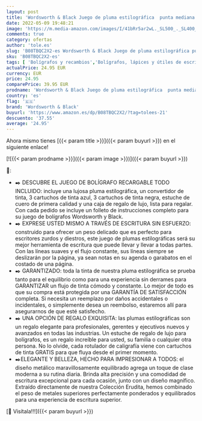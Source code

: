 ```yaml
---
layout: post
title: 'Wordsworth & Black Juego de pluma estilográfica  punta mediana  incluye 6 cartuchos de tinta y convertidor de recarga de tinta  estuche de regalo  bolígrafos de escritura suave [Cromo negro]'
date: 2022-05-09 19:48:21
image: 'https://m.media-amazon.com/images/I/41bRr5ar2wL._SL500_._SL400_.jpg'
comments: true
category: ofertas
author: 'tole.es'
slug: 'B08TBQC2X2-es Wordsworth & Black Juego de pluma estilográfica punta...'
sku: 'B08TBQC2X2-es'
tags: [ 'Bolígrafos y recambios','Bolígrafos, lápices y útiles de escritura','Oficina y papelería','Plumas estilográficas','bolígrafos','wordsworth & black','🇪🇸', ]
actualPrice: 24.95 EUR
currency: EUR
price: 24.95
comparePrice: 39.95 EUR
prodname: 'Wordsworth & Black Juego de pluma estilográfica  punta mediana  incluye 6 cartuchos de tinta y convertidor de recarga de tinta  estuche de regalo  bolígrafos de escritura suave [Cromo negro]'
country: 'es'
flag: '🇪🇸'
brand: 'Wordsworth & Black'
buyurl: 'https://www.amazon.es/dp/B08TBQC2X2/?tag=tolees-21'
descuento: '37.55'
average: '24.95'
---
```


Ahora mismo tienes [{{< param title >}}]({{< param buyurl >}}) en el siguiente enlace!

[![{{< param prodname >}}]({{< param image >}})]({{< param buyurl >}})

🔎:

- ✒️ DESCUBRE EL JUEGO DE BOLÍGRAFO RECARGABLE TODO INCLUIDO: incluye una lujosa pluma estilográfica, un convertidor de tinta, 3 cartuchos de tinta azul, 3 cartuchos de tinta negra, estuche de cuero de primera calidad y una caja de regalo de lujo, lista para regalar. Con cada pedido se incluye un folleto de instrucciones completo para su juego de bolígrafos Wordsworth y Black.
- ✒️ EXPRESE USTED MISMO A TRAVÉS DE ESCRITURA SIN ESFUERZO: construido para ofrecer un peso delicado que es perfecto para escritores zurdos y diestros, este juego de plumas estilográficas será su mejor herramienta de escritura que puede llevar y llevar a todas partes. Con las líneas suaves y el flujo constante, sus líneas siempre se deslizarán por la página, ya sean notas en su agenda o garabatos en el costado de una página.
- ✒️ GARANTIZADO: toda la tinta de nuestra pluma estilográfica se prueba tanto para el equilibrio como para una experiencia sin derrames para GARANTIZAR un flujo de tinta cómodo y constante. Lo mejor de todo es que su compra está protegida por una GARANTÍA DE SATISFACCIÓN completa. Si necesita un reemplazo por daños accidentales o incidentales, o simplemente desea un reembolso, estaremos allí para asegurarnos de que esté satisfecho.
- ✒️ UNA OPCIÓN DE REGALO EXQUISITA: las plumas estilográficas son un regalo elegante para profesionales, gerentes y ejecutivos nuevos y avanzados en todas las industrias. Un estuche de regalo de lujo para bolígrafos, es un regalo increíble para usted, su familia o cualquier otra persona. No lo olvide, cada rotulador de caligrafía viene con cartuchos de tinta GRATIS para que fluya desde el primer momento.
- ✒️ELEGANTE Y BELLEZA, HECHO PARA IMPRESIONAR A TODOS: el diseño metálico maravillosamente equilibrado agrega un toque de clase moderna a su rutina diaria. Brinda alta precisión y una comodidad de escritura excepcional para cada ocasión, junto con un diseño magnífico. Extraído directamente de nuestra Colección Erudita, hemos combinado el peso de metales superiores perfectamente ponderados y equilibrados para una experiencia de escritura superior.

[🛒 Visítala!!!]({{< param buyurl >}})
